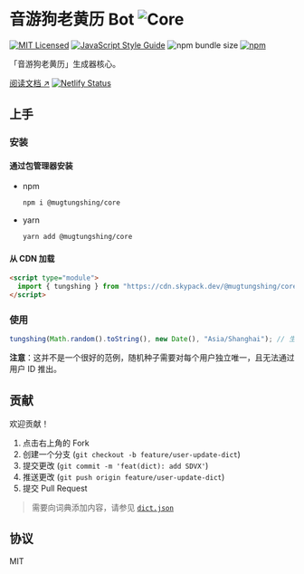 # 音游狗老黄历 Bot ![Core](https://img.shields.io/static/v1?label=&message=Core&color=blue&logo=typescript&logoColor=white)

[![MIT Licensed](https://img.shields.io/badge/license-MIT-brightgreen.svg)](./LICENSE)
[![JavaScript Style Guide](https://img.shields.io/badge/code_style-standard-brightgreen.svg)](https://standardjs.com)
![npm bundle size](https://img.shields.io/bundlephobia/minzip/@mugtungshing/core)
[![npm](https://img.shields.io/npm/v/@mugtungshing/core)](https://www.npmjs.com/package/@mugtungshing/core)

「音游狗老黄历」生成器核心。

[阅读文档 ↗](https://mugtungshing-core.netlify.app/) [![Netlify Status](https://api.netlify.com/api/v1/badges/686cf4f9-a457-4c56-9b82-0a1f78946133/deploy-status)](https://app.netlify.com/sites/mugtungshing-core/deploys)

## 上手

### 安装

#### 通过包管理器安装

- npm

  ```sh
  npm i @mugtungshing/core
  ```

- yarn

  ```sh
  yarn add @mugtungshing/core
  ```

#### 从 CDN 加载

```html
<script type="module">
  import { tungshing } from "https://cdn.skypack.dev/@mugtungshing/core";
</script>
```

### 使用

```javascript
tungshing(Math.random().toString(), new Date(), "Asia/Shanghai"); // 生成 GMT+8 的今日黄历
```

**注意**：这并不是一个很好的范例，随机种子需要对每个用户独立唯一，且无法通过用户 ID 推出。

## 贡献

欢迎贡献！

1. 点击右上角的 Fork
2. 创建一个分支 (`git checkout -b feature/user-update-dict`)
3. 提交更改 (`git commit -m 'feat(dict): add SDVX'`)
4. 推送更改 (`git push origin feature/user-update-dict`)
5. 提交 Pull Request

> 需要向词典添加内容，请参见 [`dict.json`](./src/tungshing/dict.json)

## 协议

MIT
